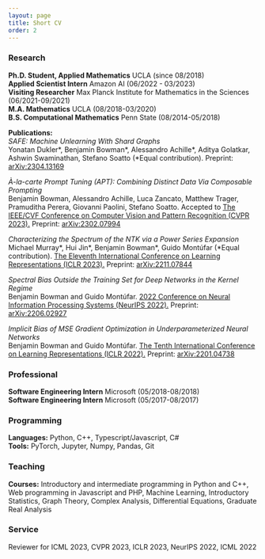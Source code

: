 ```yaml
---
layout: page
title: Short CV
order: 2
---
```


### Research
**Ph.D. Student, Applied Mathematics** UCLA (since 08/2018)<br>
**Applied Scientist Intern** Amazon AI (06/2022 - 03/2023)<br>
**Visiting Researcher** Max Planck Institute for Mathematics in the Sciences (06/2021-09/2021)<br>
**M.A. Mathematics** UCLA (08/2018-03/2020)<br>
**B.S. Computational Mathematics** Penn State (08/2014-05/2018)<br>

**Publications:**<br>
*SAFE: Machine Unlearning With Shard Graphs*<br>
Yonatan Dukler\*, Benjamin Bowman\*, Alessandro Achille\*, Aditya Golatkar, Ashwin Swaminathan, Stefano Soatto (\*Equal contribution).
Preprint: [arXiv:2304.13169](https://arxiv.org/abs/2304.13169)

*À-la-carte Prompt Tuning (APT): Combining Distinct Data Via Composable Prompting*<br>
Benjamin Bowman, Alessandro Achille, Luca Zancato, Matthew Trager, Pramuditha Perera, Giovanni Paolini, Stefano Soatto.  Accepted to [The IEEE/CVF Conference on Computer Vision and Pattern Recognition (CVPR 2023).](https://cvpr2023.thecvf.com/Conferences/2023/AcceptedPapers)  Preprint: [arXiv:2302.07994](https://arxiv.org/abs/2302.07994)

*Characterizing the Spectrum of the NTK via a Power Series Expansion*<br>
Michael Murray\*, Hui Jin\*, Benjamin Bowman\*, Guido Montúfar (\*Equal contribution). 
[The Eleventh International Conference on Learning Representations (ICLR 2023).](https://openreview.net/forum?id=Tvms8xrZHyR)
Preprint: [arXiv:2211.07844](https://arxiv.org/abs/2211.07844)

*Spectral Bias Outside the Training Set for Deep Networks in the Kernel Regime*<br>
Benjamin Bowman and Guido Montúfar.  [2022 Conference on Neural Information Processing Systems (NeurIPS 2022).](https://openreview.net/forum?id=a01PL2gb7W5) Preprint: [arXiv:2206.02927](https://arxiv.org/abs/2206.02927)

*Implicit Bias of MSE Gradient Optimization in Underparameterized Neural Networks*<br>
Benjamin Bowman and Guido Montúfar. [The Tenth International Conference on Learning Representations (ICLR 2022).](https://openreview.net/forum?id=VLgmhQDVBV) Preprint: [arXiv:2201.04738](https://arxiv.org/abs/2201.04738)

### Professional
**Software Engineering Intern** Microsoft (05/2018-08/2018)<br>
**Software Engineering Intern** Microsoft (05/2017-08/2017)

### Programming
**Languages:** Python, C++, Typescript/Javascript, C\#<br>
**Tools:** PyTorch, Jupyter, Numpy, Pandas, Git

### Teaching
**Courses:** Introductory and intermediate programming in Python and C++, Web programming in Javascript and PHP, Machine Learning, Introductory Statistics, Graph Theory, Complex Analysis, Differential Equations, Graduate Real Analysis

### Service
Reviewer for ICML 2023, CVPR 2023, ICLR 2023, NeurIPS 2022, ICML 2022
